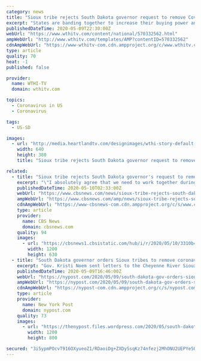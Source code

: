```yaml
---
category: news
title: "Sioux tribe rejects South Dakota governor request to remove Covid-19 checkpoints"
excerpt: "States are banding together to increase their buying power and help prevent fraud, after paying millions of dollars for supplies that never arrived. CNN's Drew Griffin reports."
publishedDateTime: 2020-05-09T22:30:00Z
webUrl: "https://www.wthitv.com/content/national/570332562.html"
ampWebUrl: "http://www.wthitv.com/templates/AMP?contentID=570332562"
cdnAmpWebUrl: "https://www-wthitv-com.cdn.ampproject.org/c/www.wthitv.com/templates/AMP?contentID=570332562"
type: article
quality: 70
heat: -1
published: false

provider:
  name: WTHI-TV
  domain: wthitv.com

topics:
  - Coronavirus in US
  - Coronavirus

tags:
  - US-SD

images:
  - url: "http://media.heartlandtv.com/designimages/wthi-story-default-image-640x380.png"
    width: 640
    height: 380
    title: "Sioux tribe rejects South Dakota governor request to remove Covid-19 checkpoints"

related:
  - title: "Sioux tribe rejects South Dakota governor's request to remove coronavirus travel checkpoints"
    excerpt: "\"I absolutely agree that we need to work together during this time of crisis, however you continuing to interfere in our efforts to do what science and facts dictate seriously undermine our ability to protect everyone on the reservation,"
    publishedDateTime: 2020-05-10T02:33:00Z
    webUrl: "https://www.cbsnews.com/news/sioux-tribe-rejects-south-dakota-governors-request-to-remove-coronavirus-checkpoints/"
    ampWebUrl: "https://www.cbsnews.com/amp/news/sioux-tribe-rejects-south-dakota-governors-request-to-remove-coronavirus-checkpoints/"
    cdnAmpWebUrl: "https://www-cbsnews-com.cdn.ampproject.org/c/s/www.cbsnews.com/amp/news/sioux-tribe-rejects-south-dakota-governors-request-to-remove-coronavirus-checkpoints/"
    type: article
    provider:
      name: CBS News
      domain: cbsnews.com
    quality: 94
    images:
      - url: "https://cbsnews1.cbsistatic.com/hub/i/r/2020/05/10/3310b480-c405-4866-971f-519f4f976a0a/thumbnail/1200x630/4bc8e2e6a5ce5c09e00c4e47979600e9/gettyimages-1189041682.jpg"
        width: 1200
        height: 630
  - title: "South Dakota governor orders Sioux tribes to remove coronavirus checkpoints"
    excerpt: "Gov. Kristi Noem sent letters to the Cheyenne River Sioux Tribe and the Oglala Sioux Tribe on Friday, demanding they dismantle roadblocks on reservation lands meant to stop the spread of COVID-19."
    publishedDateTime: 2020-05-09T16:46:00Z
    webUrl: "https://nypost.com/2020/05/09/south-dakota-gov-orders-sioux-tribes-to-remove-coronavirus-checkpoints/"
    ampWebUrl: "https://nypost.com/2020/05/09/south-dakota-gov-orders-sioux-tribes-to-remove-coronavirus-checkpoints/amp/"
    cdnAmpWebUrl: "https://nypost-com.cdn.ampproject.org/c/s/nypost.com/2020/05/09/south-dakota-gov-orders-sioux-tribes-to-remove-coronavirus-checkpoints/amp/"
    type: article
    provider:
      name: New York Post
      domain: nypost.com
    quality: 73
    images:
      - url: "https://thenypost.files.wordpress.com/2020/05/south-dakota-kristi-noem.jpg?quality=90&strip=all&w=1200"
        width: 1200
        height: 800

secured: "3i5ypmPOcvT916OXyueoZ1/RDaoiDg+ZXDySsqKz74nfezj2MhONU2UEPYe5QmSqqL0DRFU8FFqH4S1NChPCxD6SZ/eFGMQEgyE6Z4wkdpqOBwKrjeg9eQC+jy7uTPESy0uX/MtSJZtk+SvnZ7JPkW8Eye2ImyC6CePRH+kqDqIygFIXEPt+bxaophsjelLw3VFo6RWFyZ5+urWFK8/PzKE/VuP6oLbiy+lzly7G6IOycV/l6xhWTEch7sxu5+m/dldZd7la35GZHt+4GlFlfJ5Yo4RgkE4a3dcaFBSDndAni2JLjixYRWOrhALKcla6Q9hmytjELJUkFIm7hfTt29f39nTvhrlWugXgsC3odf5AHf1LdI1V/y5w581jJPAuoymMt36XeXgHfutnED6f3XS/Vs/jjboYHD7RqyJI2aeTeyja5Kf/QHL46x1hpYEPhjwQW6SXlTw8dWAeWMP2SyFo6UQHd6XzW2ULeEb9XJU=;sSvYJo6ZDp0203/s3wI6oQ=="
---
```


